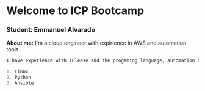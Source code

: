 # Welcome to ICP Bootcamp

### Student: Emmanuel Alvarado

**About me:** I'm a cloud engineer with expirience in AWS and automation tools.

```markdown
I have experience with (Please add the progaming language, automation tools, Linux, etc).

1. Linux
2. Python
3. Ansible
```
